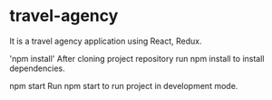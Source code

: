 # travel-agency

It is a travel agency application using React, Redux.

'npm install'
After cloning project repository run npm install to install dependencies.

npm start
Run npm start to run project in development mode.
